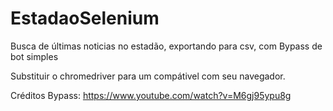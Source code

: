 # EstadaoSelenium
Busca de últimas noticias no estadão, exportando para csv, com Bypass de bot simples

Substituir o chromedriver para um compátivel com seu navegador.

Créditos Bypass: https://www.youtube.com/watch?v=M6gj95ypu8g
